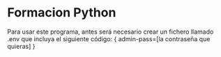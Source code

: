 # Formacion Python
Para usar este programa, antes será necesario crear un fichero llamado .env que incluya el siguiente código:
{
  admin-pass=[la contraseña que quieras]
}
